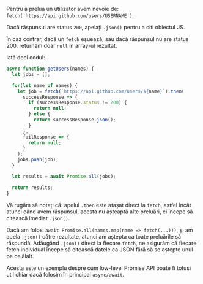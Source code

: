 
Pentru a prelua un utilizator avem nevoie de: `fetch('https://api.github.com/users/USERNAME')`.

Dacă răspunsul are status `200`, apelați `.json()` pentru a citi obiectul JS.

În caz contrar, dacă un `fetch` eșuează, sau dacă răspunsul nu are status 200, returnăm doar `null` în array-ul rezultat.

Iată deci codul:

```js demo
async function getUsers(names) {
  let jobs = [];

  for(let name of names) {
    let job = fetch(`https://api.github.com/users/${name}`).then(
      successResponse => {
        if (successResponse.status != 200) {
          return null;
        } else {
          return successResponse.json();
        }
      },
      failResponse => {
        return null;
      }
    );
    jobs.push(job);
  }

  let results = await Promise.all(jobs);

  return results;
}
```

Vă rugăm să notați că: apelul `.then` este atașat direct la `fetch`, astfel încât atunci când avem răspunsul, acesta nu așteaptă alte preluări, ci începe să citească imediat `.json()`.

Dacă am folosi `await Promise.all(names.map(name => fetch(...)))`, și am apela `.json()` către rezultate, atunci am aștepta ca toate preluările să răspundă. Adăugând `.json()` direct la fiecare `fetch`, ne asigurăm că fiecare fetch individual începe să citească datele ca JSON fără să se aștepte unul pe celălalt.

Acesta este un exemplu despre cum low-level Promise API poate fi totuși util chiar dacă folosim în principal `async/await`.
